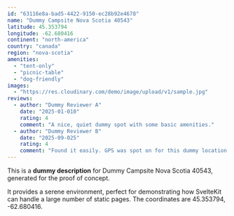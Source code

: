 ```yaml
---
id: "63116e8a-bad5-4422-9150-ec28b92e4678"
name: "Dummy Campsite Nova Scotia 40543"
latitude: 45.353794
longitude: -62.680416
continent: "north-america"
country: "canada"
region: "nova-scotia"
amenities:
  - "tent-only"
  - "picnic-table"
  - "dog-friendly"
images:
  - "https://res.cloudinary.com/demo/image/upload/v1/sample.jpg"
reviews:
  - author: "Dummy Reviewer A"
    date: "2025-01-010"
    rating: 4
    comment: "A nice, quiet dummy spot with some basic amenities."
  - author: "Dummy Reviewer B"
    date: "2025-09-025"
    rating: 4
    comment: "Found it easily. GPS was spot on for this dummy location."
---
```


This is a **dummy description** for Dummy Campsite Nova Scotia 40543, generated for the proof of concept.

It provides a serene environment, perfect for demonstrating how SvelteKit can handle a large number of static pages. The coordinates are 45.353794, -62.680416.
